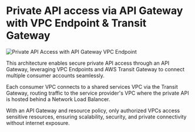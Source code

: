 # Private API access via API Gateway with VPC Endpoint & Transit Gateway

![Private API Access with API Gateway   VPC Endpoint](https://github.com/user-attachments/assets/384789bd-1711-4be9-b807-538caf903815)

This architecture enables secure private API access through an API Gateway, leveraging VPC Endpoints and AWS Transit Gateway to connect multiple consumer accounts seamlessly.

Each consumer VPC connects to a shared services VPC via the Transit Gateway, routing traffic to the service provider's VPC where the private API is hosted behind a Network Load Balancer.

With an API Gateway and resource policy, only authorized VPCs access sensitive resources, ensuring scalability, security, and private connectivity without internet exposure.

